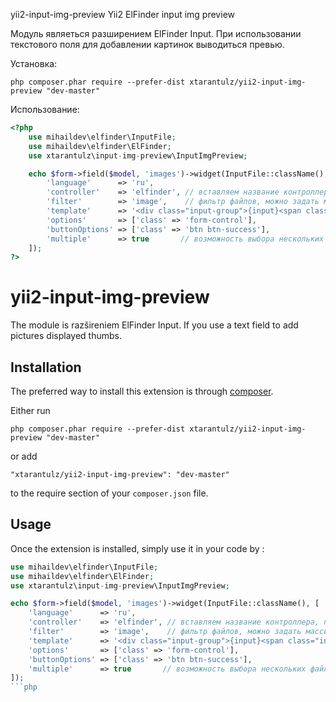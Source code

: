 yii2-input-img-preview
Yii2 ElFinder input img preview

Модуль являеться разширением ElFinder Input. При использовании текстового поля для добавлении картинок выводиться превью.

Установка:

```
php composer.phar require --prefer-dist xtarantulz/yii2-input-img-preview "dev-master"
```

Использование:

```php
<?php
    use mihaildev\elfinder\InputFile;
    use mihaildev\elfinder\ElFinder;
    use xtarantulz\input-img-preview\InputImgPreview;

    echo $form->field($model, 'images')->widget(InputFile::className(), [
        'language'      => 'ru',
        'controller'    => 'elfinder', // вставляем название контроллера, по умолчанию равен elfinder
        'filter'        => 'image',    // фильтр файлов, можно задать массив фильтров https://github.com/Studio-42/elFinder/wiki/Client-configuration-options#wiki-onlyMimes
        'template'      => '<div class="input-group">{input}<span class="input-group-btn">{button}</span></div>',
        'options'       => ['class' => 'form-control'],
        'buttonOptions' => ['class' => 'btn btn-success'],
        'multiple'      => true       // возможность выбора нескольких файлов
    ]);
?>
```



yii2-input-img-preview
=============

The module is razšireniem ElFinder Input. If you use a text field to add pictures displayed thumbs.

Installation
------------

The preferred way to install this extension is through [composer](http://getcomposer.org/download/).

Either run

```
php composer.phar require --prefer-dist xtarantulz/yii2-input-img-preview "dev-master"
```

or add

```
"xtarantulz/yii2-input-img-preview": "dev-master"
```

to the require section of your `composer.json` file.


Usage
-----

Once the extension is installed, simply use it in your code by  :

```php
use mihaildev\elfinder\InputFile;
use mihaildev\elfinder\ElFinder;
use xtarantulz\input-img-preview\InputImgPreview;

echo $form->field($model, 'images')->widget(InputFile::className(), [
    'language'      => 'ru',
    'controller'    => 'elfinder', // вставляем название контроллера, по умолчанию равен elfinder
    'filter'        => 'image',    // фильтр файлов, можно задать массив фильтров https://github.com/Studio-42/elFinder/wiki/Client-configuration-options#wiki-onlyMimes
    'template'      => '<div class="input-group">{input}<span class="input-group-btn">{button}</span></div>',
    'options'       => ['class' => 'form-control'],
    'buttonOptions' => ['class' => 'btn btn-success'],
    'multiple'      => true       // возможность выбора нескольких файлов
]);
```php